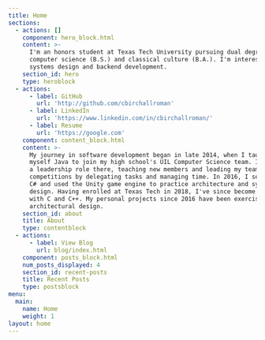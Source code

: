 ```yaml
---
title: Home
sections:
  - actions: []
    component: hero_block.html
    content: >-
      I'm an honors student at Texas Tech University pursuing dual degrees in
      computer science (B.S.) and classical culture (B.A.). I'm interested in
      systems design and backend development.
    section_id: hero
    type: heroblock
  - actions:
      - label: GitHub
        url: 'http://github.com/cbirchallroman'
      - label: LinkedIn
        url: 'https://www.linkedin.com/in/cbirchallroman/'
      - label: Resume
        url: 'https://google.com'
    component: content_block.html
    content: >-
      My journey in software development began in late 2014, when I taught
      myself Java to join my high school's UIL Computer Science team. I took on
      a leadership role there, teaching new members and leading my team in group
      competitions by delegating tasks and managing time. In 2016, I self-taught
      C# and used the Unity game engine to practice architecture and systematic
      design. Having enrolled at Texas Tech in 2018, I've since become familiar
      with C and C++. My personal projects since 2016 have been exercises in
      architectural design.
    section_id: about
    title: About
    type: contentblock
  - actions:
      - label: View Blog
        url: blog/index.html
    component: posts_block.html
    num_posts_displayed: 4
    section_id: recent-posts
    title: Recent Posts
    type: postsblock
menu:
  main:
    name: Home
    weight: 1
layout: home
---
```


